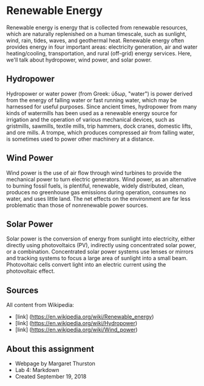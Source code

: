 # Renewable Energy

Renewable energy is energy that is collected from renewable resources, which are naturally replenished on a human timescale, such as sunlight, wind, rain, tides, waves, and geothermal heat. Renewable energy often provides energy in four important areas: electricity generation, air and water heating/cooling, transportation, and rural (off-grid) energy services. Here, we'll talk about hydropower, wind power, and solar power.

## Hydropower

Hydropower or water power (from Greek: ύδωρ, "water") is power derived from the energy of falling water or fast running water, which may be harnessed for useful purposes. Since ancient times, hydropower from many kinds of watermills has been used as a renewable energy source for irrigation and the operation of various mechanical devices, such as gristmills, sawmills, textile mills, trip hammers, dock cranes, domestic lifts, and ore mills. A trompe, which produces compressed air from falling water, is sometimes used to power other machinery at a distance.

## Wind Power

Wind power is the use of air flow through wind turbines to provide the mechanical power to turn electric generators. Wind power, as an alternative to burning fossil fuels, is plentiful, renewable, widely distributed, clean, produces no greenhouse gas emissions during operation, consumes no water, and uses little land. The net effects on the environment are far less problematic than those of nonrenewable power sources.

## Solar Power

Solar power is the conversion of energy from sunlight into electricity, either directly using photovoltaics (PV), indirectly using concentrated solar power, or a combination. Concentrated solar power systems use lenses or mirrors and tracking systems to focus a large area of sunlight into a small beam. Photovoltaic cells convert light into an electric current using the photovoltaic effect.

## Sources
All content from Wikipedia:
- [link] (https://en.wikipedia.org/wiki/Renewable_energy)
- [link] (https://en.wikipedia.org/wiki/Hydropower)
- [link] (https://en.wikipedia.org/wiki/Wind_power)

## About this assignment

- Webpage by Margaret Thurston
- Lab 4: Markdown
- Created September 19, 2018